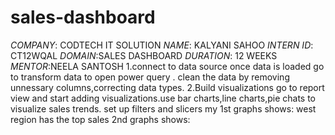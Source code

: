 # sales-dashboard
*COMPANY*: CODTECH IT SOLUTION
*NAME*: KALYANI SAHOO
*INTERN ID*: CT12WQAL
*DOMAIN*:SALES DASHBOARD
*DURATION*: 12 WEEKS
*MENTOR*:NEELA SANTOSH
1.connect to data source
once data is loaded go to transform data to open power query .
clean the data by removing unnessary columns,correcting data types.
2.Build visualizations
go to report view and start adding visualizations.use bar charts,line charts,pie chats to visualize sales trends.
set up filters and slicers
my 1st graphs shows: west region has the top sales 
2nd graphs shows:


